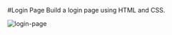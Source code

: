 #Login Page
 Build a login page using HTML and CSS.
 

![login-page](https://user-images.githubusercontent.com/112795808/233580522-809f9b94-9fc0-4b18-ac7a-b8170ad8c2ee.png)
